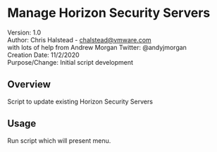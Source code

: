 # Manage Horizon Security Servers

Version:        1.0  
Author:         Chris Halstead - chalstead@vmware.com  
                with lots of help from Andrew Morgan Twitter: @andyjmorgan  
Creation Date:  11/2/2020  
Purpose/Change: Initial script development  

## Overview
Script to update existing Horizon Security Servers

## Usage
Run script which will present menu.